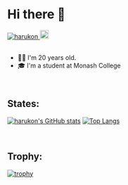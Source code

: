 # Hi there 👋


<p align="left"> 
  <a href="https://github.com/KonnoHaruto">
    <img src="https://komarev.com/ghpvc/?username=harukon" alt="harukon" />
  </a>
  <a href="http://twitter.com/rutyo2">
    <img height="20" src="https://img.shields.io/twitter/follow/rutyo2?label=Twitter&logo=twitter&style=flat" />
  </a>
  
<br>
<br>

- 💁‍♂️ I'm 20 years old.
- 🎓 I'm a student at Monash College

<br>
  
## States:

[![harukon's GitHub stats](https://github-readme-stats.vercel.app/api?username=KonnoHaruto&theme=blue-green&show_icons=true&count_private=true)](https://github.com/KonnoHaruto)
[![Top Langs](https://github-readme-stats.vercel.app/api/top-langs/?username=KonnoHaruto&layout=compact&theme=blue-green)](https://github.com/KonnoHaruto)


<br>

## Trophy:

[![trophy](https://github-profile-trophy.vercel.app/?username=KonnoHaruto)](https://github.com/KonnoHaruto)

